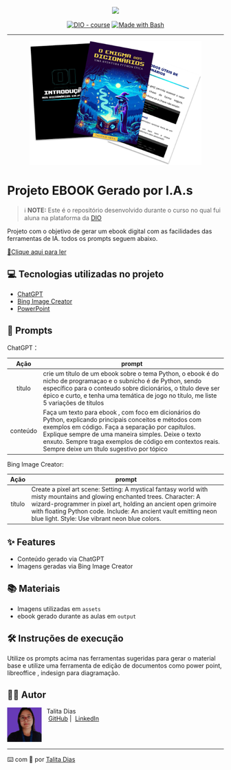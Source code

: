 <p align="center">
    <img width="100" src=".github/assets/banner.png">
</p>


<p align="center">
<a href="https://dio.me/"><img src="https://img.shields.io/badge/DIO-Course-28DA77?logo=youtube" alt="DIO - course"></a>
<a href="https://www.gnu.org/software/bash/" title="Go to Bash homepage"><img src="https://img.shields.io/badge/Prompt-Project-blue?logo=gnu-bash&amp;logoColor=white" alt="Made with Bash"></a></p>

-------


<p align="center">
<img 
    src="./assets/cover.png"
    width="400"  
/>
</p>

# Projeto EBOOK Gerado por I.A.s


 > ℹ️ **NOTE:** Este é o repositório desenvolvido durante o curso no qual fui aluna na plataforma da [DIO](https://dio.me)

Projeto com o objetivo de gerar um ebook digital com as facilidades das ferramentas de IA. todos os prompts
seguem abaixo.

<a href="https://github.com/talitasdias/prompts-recipe-to-create-a-ebook/blob/main/output/ebook-o-enigma-dos-dicionarios-uma-aventura-python-epica.pdf" title="View PDF now"> 📕Clique aqui para ler</a>

## 💻 Tecnologias utilizadas no projeto

- [ChatGPT](https://chat.openai.com/) 
- [Bing Image Creator](https://www.bing.com/images/create)
- [PowerPoint](https://www.microsoft.com/en/microsoft-365/powerpoint)

## 🧠 Prompts


ChatGPT：

|   Ação   | prompt                                                                                                                                                                                                                                                                         |
| :------: | ------------------------------------------------------------------------------------------------------------------------------------------------------------------------------------------------------------------------------------------------------------------------------ |
|  título  | crie um título de um ebook sobre o tema Python, o ebook é do nicho de programaçao e o subnicho é de Python, sendo específico para o conteudo sobre dicionários, o título deve ser épico e curto, e tenha uma temática de jogo no título, me liste 5 variações de títulos                                                        |
| conteúdo | Faça um texto para ebook , com foco em dicionários do Python, explicando principais conceitos e métodos com exemplos em código. Faça a separação por capítulos. Explique sempre de uma maneira simples. Deixe o texto enxuto. Sempre traga exemplos de código em contextos reais. Sempre deixe um título sugestivo por tópico |


Bing Image Creator:

|  Ação  | prompt                                                                                 |
| :----: | -------------------------------------------------------------------------------------- |
| título | Create a pixel art scene: Setting: A mystical fantasy world with misty mountains and glowing enchanted trees. Character: A wizard-programmer in pixel art, holding an ancient open grimoire with floating Python code. Include: An ancient vault emitting neon blue light. Style: Use vibrant neon blue colors. |

## ✨ Features

- Conteúdo gerado via ChatGPT
- Imagens geradas via Bing Image Creator

## 📚 Materiais

- Imagens utilizadas em `assets`
- ebook gerado durante as aulas em `output`

## 🛠️ Instruções de execução

Utilize os prompts acima nas ferramentas sugeridas para gerar o material base e utilize uma ferramenta de edição de documentos como power point, libreoffice , indesign para diagramação.

## 👨‍💻 Autor

<p>
    <img 
      align=left 
      margin=10 
      width=80 
      src="./assets/perfil.png"
    />
    <p>&nbsp&nbsp&nbspTalita Dias<br>
    &nbsp&nbsp&nbsp
    <a href="https://github.com/talitasdias">
    GitHub</a>&nbsp;|&nbsp;
    <a href="https://www.linkedin.com/in/talita-dias-dev-tester/?originalSubdomain=br">LinkedIn</a></p>
</p>
<br/><br/>
<p>

---

⌨️ com 💜 por [Talita Dias](https://github.com/talitasdias)
